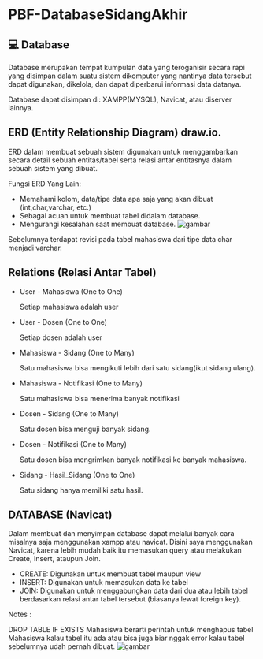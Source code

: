 # PBF-DatabaseSidangAkhir
## 💻 Database
Database merupakan tempat kumpulan data yang teroganisir secara rapi yang disimpan dalam suatu sistem dikomputer yang nantinya data tersebut dapat digunakan, dikelola, dan dapat diperbarui informasi data datanya.

Database dapat disimpan di: XAMPP(MYSQL), Navicat, atau diserver lainnya.
## ERD (Entity Relationship Diagram) draw.io.
ERD dalam membuat sebuah sistem digunakan untuk menggambarkan secara detail sebuah entitas/tabel serta relasi antar entitasnya dalam sebuah sistem yang dibuat.

Fungsi ERD Yang Lain:
- Memahami kolom, data/tipe data apa saja yang akan dibuat (int,char,varchar, etc.)
- Sebagai acuan untuk membuat tabel didalam database.
- Mengurangi kesalahan saat membuat database.
![gambar](https://github.com/user-attachments/assets/228aa3b1-219a-4444-9bd5-675125b1970e)

Sebelumnya terdapat revisi pada tabel mahasiswa dari tipe data char menjadi varchar.

## Relations (Relasi Antar Tabel)
- User - Mahasiswa (One to One)
  
  Setiap mahasiswa adalah user
- User - Dosen (One to One)
  
  Setiap dosen adalah user
- Mahasiswa - Sidang (One to Many)
  
  Satu mahasiswa bisa mengikuti lebih dari satu sidang(ikut sidang ulang).
- Mahasiswa - Notifikasi (One to Many)
  
  Satu mahasiswa bisa menerima banyak notifikasi
- Dosen - Sidang (One to Many)
  
  Satu dosen bisa menguji banyak sidang.
- Dosen - Notifikasi (One to Many)
  
  Satu dosen bisa mengrimkan banyak notifikasi ke banyak mahasiswa.
- Sidang - Hasil_Sidang (One to One)
  
  Satu sidang hanya memiliki satu hasil.
## DATABASE (Navicat)
Dalam membuat dan menyimpan database dapat melalui banyak cara misalnya saja menggunakan xampp atau navicat. Disini saya menggunakan Navicat, karena lebih mudah baik itu memasukan query atau melakukan Create, Insert, ataupun Join.

- CREATE: Digunakan untuk membuat tabel maupun view
- INSERT: Digunakan untuk memasukan data ke tabel
- JOIN: Digunakan untuk menggabungkan data dari dua atau lebih tabel berdasarkan relasi antar tabel tersebut (biasanya lewat foreign key).
  
Notes :

DROP TABLE IF EXISTS Mahasiswa berarti perintah untuk menghapus tabel Mahasiswa kalau tabel itu ada atau bisa juga biar nggak error kalau tabel sebelumnya udah pernah dibuat.
![gambar](https://github.com/user-attachments/assets/9a00fa9e-927b-411b-aea0-daa817147cd9)

